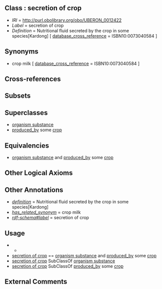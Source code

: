 
## Class : secretion of crop

 * *IRI* = http://purl.obolibrary.org/obo/UBERON_0012422
 * *Label* = secretion of crop
 * *Definition* = Nutritional fluid secreted by the crop in some species[Kardong] [ [database_cross_reference](../../ef/oboInOwl#hasDbXref.md) = ISBN10:0073040584 ]

## Synonyms

 * crop milk [ [database_cross_reference](../../ef/oboInOwl#hasDbXref.md) = ISBN10:0073040584 ]

## Cross-references


## Subsets


## Superclasses

 * [organism substance](../../UBERON/63/UBERON_0000463.md)
 * [produced_by](../../RO/01/RO_0003001.md) some [crop](../../UBERON/56/UBERON_0007356.md)

## Equivalencies

 * [organism substance](../../UBERON/63/UBERON_0000463.md) and [produced_by](../../RO/01/RO_0003001.md) some [crop](../../UBERON/56/UBERON_0007356.md)

## Other Logical Axioms


## Other Annotations

 * *[definition](../../IAO/15/IAO_0000115.md)* = Nutritional fluid secreted by the crop in some species[Kardong]
 * *[has_related_synonym](../../ym/oboInOwl#hasRelatedSynonym.md)* = crop milk
 * *[rdf-schema#label](../../el/rdf-schema#label.md)* = secretion of crop

## Usage

 * -
 * [secretion of crop](../../UBERON/22/UBERON_0012422.md) == [organism substance](../../UBERON/63/UBERON_0000463.md) and [produced_by](../../RO/01/RO_0003001.md) some [crop](../../UBERON/56/UBERON_0007356.md)
 * [secretion of crop](../../UBERON/22/UBERON_0012422.md) SubClassOf [organism substance](../../UBERON/63/UBERON_0000463.md)
 * [secretion of crop](../../UBERON/22/UBERON_0012422.md) SubClassOf [produced_by](../../RO/01/RO_0003001.md) some [crop](../../UBERON/56/UBERON_0007356.md)

## External Comments

